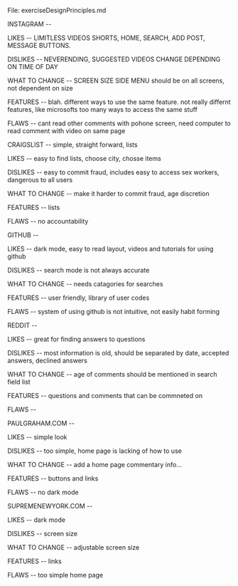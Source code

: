 File: exerciseDesignPrinciples.md

INSTAGRAM --

LIKES -- LIMITLESS VIDEOS SHORTS, HOME, SEARCH, ADD POST, MESSAGE BUTTONS.

DISLIKES -- NEVERENDING, SUGGESTED VIDEOS CHANGE DEPENDING ON TIME OF DAY

WHAT TO CHANGE -- SCREEN SIZE SIDE MENU should be on all screens, not dependent on size

FEATURES -- blah. different ways to use the same feature. not really differnt features, like microsofts too many ways to access the same stuff

FLAWS -- cant read other comments with pohone screen, need computer to read comment with video on same page

CRAIGSLIST --   simple, straight forward, lists

LIKES -- easy to find lists, choose city, chosse items

DISLIKES -- easy to commit fraud, includes easy to access sex workers, dangerous to all users

WHAT TO CHANGE -- make it harder to commit fraud, age discretion

FEATURES -- lists

FLAWS -- no accountability

GITHUB --

LIKES --    dark mode, easy to read layout, videos and tutorials for using github

DISLIKES -- search mode is not always accurate

WHAT TO CHANGE -- needs catagories for searches

FEATURES -- user friendly, library of user codes

FLAWS -- system of using github is not intuitive, not easily habit forming

REDDIT --

LIKES -- great for finding answers to questions

DISLIKES -- most information is old, should be separated by date, accepted answers, declined answers

WHAT TO CHANGE -- age of comments should be mentioned in search field list

FEATURES -- questions and comments that can be commneted on

FLAWS --

PAULGRAHAM.COM --

LIKES -- simple look

DISLIKES -- too simple, home page is lacking of how to use

WHAT TO CHANGE -- add a home page commentary info...

FEATURES -- buttons and links

FLAWS -- no dark mode

SUPREMENEWYORK.COM --

LIKES -- dark mode

DISLIKES -- screen size

WHAT TO CHANGE -- adjustable screen size

FEATURES -- links

FLAWS -- too simple home page
